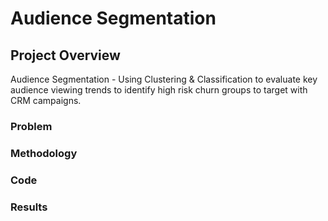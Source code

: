 # Audience Segmentation

## Project Overview
Audience Segmentation - Using Clustering & Classification to evaluate key audience viewing trends to identify high risk churn groups to target with CRM campaigns.

### Problem

### Methodology

### Code

### Results



